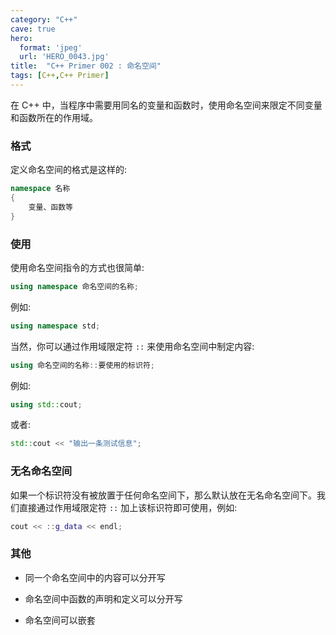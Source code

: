 ```yaml
---
category: "C++"
cave: true
hero:
  format: 'jpeg'
  url: 'HERO_0043.jpg'
title:  "C++ Primer 002 : 命名空间"
tags: [C++,C++ Primer]
---
```

在 C++ 中，当程序中需要用同名的变量和函数时，使用命名空间来限定不同变量和函数所在的作用域。

### 格式

定义命名空间的格式是这样的:

```cpp
namespace 名称
{
	变量、函数等
}
```


### 使用

使用命名空间指令的方式也很简单:

```cpp
using namespace 命名空间的名称;
```

例如:
```cpp
using namespace std;
```


当然，你可以通过作用域限定符 `::` 来使用命名空间中制定内容:

```cpp
using 命名空间的名称::要使用的标识符;
```

例如:

```cpp
using std::cout;
```

或者:

```cpp
std::cout << "输出一条测试信息";
```


### 无名命名空间

如果一个标识符没有被放置于任何命名空间下，那么默认放在无名命名空间下。我们直接通过作用域限定符 `::` 加上该标识符即可使用，例如:

```cpp
cout << ::g_data << endl;
```


### 其他

* 同一个命名空间中的内容可以分开写

* 命名空间中函数的声明和定义可以分开写

* 命名空间可以嵌套





